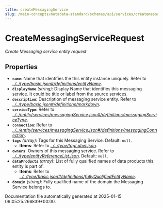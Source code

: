 ```yaml
---
title: createMessagingService
slug: /main-concepts/metadata-standard/schemas/api/services/createmessagingservice
---
```


# CreateMessagingServiceRequest

*Create Messaging service entity request*

## Properties

- **`name`**: Name that identifies the this entity instance uniquely. Refer to *[../../type/basic.json#/definitions/entityName](#/../type/basic.json#/definitions/entityName)*.
- **`displayName`** *(string)*: Display Name that identifies this messaging service. It could be title or label from the source services.
- **`description`**: Description of messaging service entity. Refer to *[../../type/basic.json#/definitions/markdown](#/../type/basic.json#/definitions/markdown)*.
- **`serviceType`**: Refer to *[../../entity/services/messagingService.json#/definitions/messagingServiceType](#/../entity/services/messagingService.json#/definitions/messagingServiceType)*.
- **`connection`**: Refer to *[../../entity/services/messagingService.json#/definitions/messagingConnection](#/../entity/services/messagingService.json#/definitions/messagingConnection)*.
- **`tags`** *(array)*: Tags for this Messaging Service. Default: `null`.
  - **Items**: Refer to *[../../type/tagLabel.json](#/../type/tagLabel.json)*.
- **`owners`**: Owners of this messaging service. Refer to *[../../type/entityReferenceList.json](#/../type/entityReferenceList.json)*. Default: `null`.
- **`dataProducts`** *(array)*: List of fully qualified names of data products this entity is part of.
  - **Items**: Refer to *[../../type/basic.json#/definitions/fullyQualifiedEntityName](#/../type/basic.json#/definitions/fullyQualifiedEntityName)*.
- **`domain`** *(string)*: Fully qualified name of the domain the Messaging Service belongs to.


Documentation file automatically generated at 2025-01-15 09:05:25.266839+00:00.
